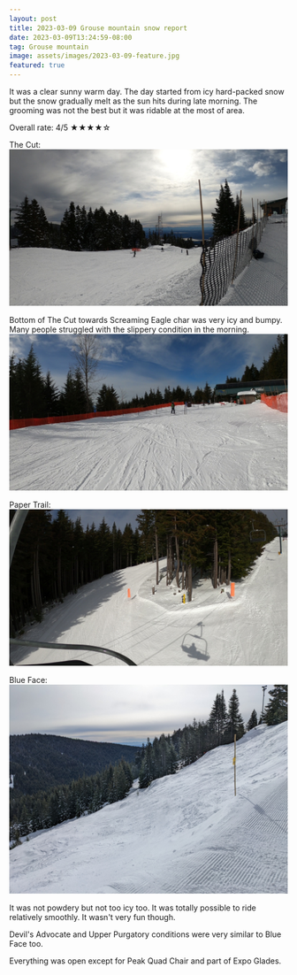 ```yaml
---
layout: post
title: 2023-03-09 Grouse mountain snow report
date: 2023-03-09T13:24:59-08:00
tag: Grouse mountain
image: assets/images/2023-03-09-feature.jpg
featured: true
---
```

It was a clear sunny warm day. The day started from icy hard-packed snow but the snow gradually melt as the sun hits during late morning. The grooming was not the best but it was ridable at the most of area.

Overall rate: 4/5 ★★★★☆

The Cut:
![](/assets/images/2023-03-09-vlcsnap-2023-03-09-14h06m58s401.jpg)

Bottom of The Cut towards Screaming Eagle char was very icy and bumpy. Many people struggled with the slippery condition in the morning.
![](/assets/images/2023-03-09-vlcsnap-2023-03-09-14h07m23s288.jpg)

Paper Trail:
![](/assets/images/2023-03-09-vlcsnap-2023-03-09-14h08m11s868.jpg)

Blue Face:
![](/assets/images/2023-03-09-blue-face.jpg)

It was not powdery but not too icy too. It was totally possible to ride relatively smoothly. It wasn't very fun though.

Devil's Advocate and Upper Purgatory conditions were very similar to Blue Face too.

Everything was open except for Peak Quad Chair and part of Expo Glades.
